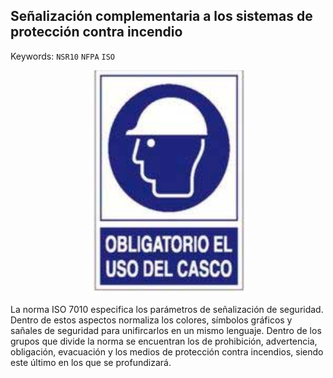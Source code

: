 ## Señalización complementaria a los sistemas de protección contra incendio
Keywords: `NSR10` `NFPA` `ISO` 

<div align="center">
  <img src="../.graph/Uso%20casco.png" width="250px">
</div>

La norma ISO 7010 especifica los parámetros de señalización de seguridad. Dentro de estos aspectos normaliza los colores, símbolos gráficos y sañales de seguridad para unifircarlos en un mismo lenguaje. Dentro de los grupos que divide la norma se encuentran los de prohibición, advertencia, obligación, evacuación y los medios de protección contra incendios, siendo este último en los que se profundizará. 

